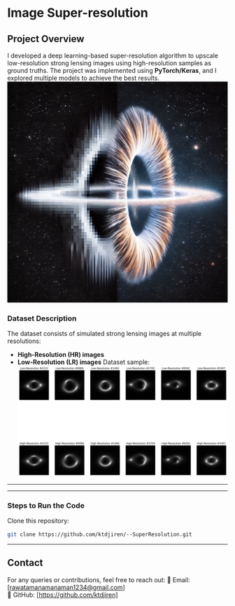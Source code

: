 # Image Super-resolution

## Project Overview
I developed a deep learning-based super-resolution algorithm to upscale low-resolution strong lensing images using high-resolution samples as ground truths. The project was implemented using **PyTorch/Keras**, and I explored multiple models to achieve the best results.
![](https://github.com/ktdjiren/--SuperResolution/blob/main/d420e917-b0f0-4021-b2ca-328b2dc438e9%20(1).png)
### Dataset Description
The dataset consists of simulated strong lensing images at multiple resolutions:
- **High-Resolution (HR) images**
- **Low-Resolution (LR) images**
Dataset sample: ![Dataset Sample](https://github.com/ktdjiren/--SuperResolution/blob/main/sample_images.png)
---

---
### Steps to Run the Code
 Clone this repository:
   ```bash
   git clone https://github.com/ktdjiren/--SuperResolution.git
   ```

---
## Contact
For any queries or contributions, feel free to reach out:
📧 Email: [rawatamanamanaman1234@gmail.com]  
🔗 GitHub: [https://github.com/ktdjiren]


